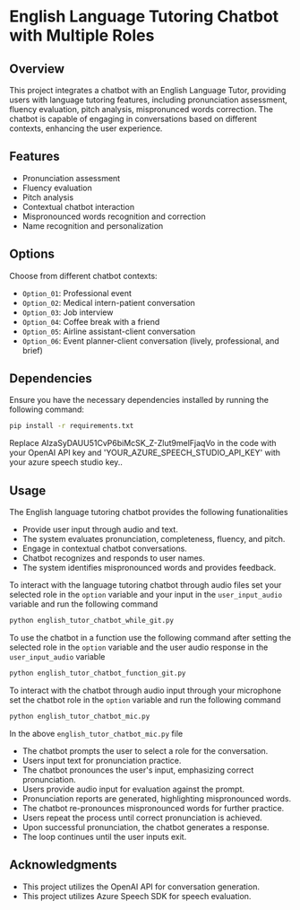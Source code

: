 # English Language Tutoring Chatbot with Multiple Roles

## Overview

This project integrates a chatbot with an English Language Tutor, providing users with language tutoring features, including pronunciation assessment, fluency evaluation, pitch analysis, mispronunced words correction. The chatbot is capable of engaging in conversations based on different contexts, enhancing the user experience.

## Features

- Pronunciation assessment
- Fluency evaluation
- Pitch analysis
- Contextual chatbot interaction
- Mispronounced words recognition and correction
- Name recognition and personalization

## Options 
Choose from different chatbot contexts:

- `Option_01`: Professional event
- `Option_02`: Medical intern-patient conversation
- `Option_03`: Job interview
- `Option_04`: Coffee break with a friend
- `Option_05`: Airline assistant-client conversation
- `Option_06`: Event planner-client conversation (lively, professional, and brief)

## Dependencies

Ensure you have the necessary dependencies installed by running the following command:

```bash
pip install -r requirements.txt
```
Replace AIzaSyDAUU51CvP6biMcSK_Z-Zlut9melFjaqVo in the code with your OpenAI API key and 'YOUR_AZURE_SPEECH_STUDIO_API_KEY' with your azure speech studio key..

## Usage 
The English language tutoring chatbot provides the following funationalities
- Provide user input through audio and text.
- The system evaluates pronunciation, completeness, fluency, and pitch.
- Engage in contextual chatbot conversations.
- Chatbot recognizes and responds to user names.
- The system identifies mispronounced words and provides feedback.

To interact with the language tutoring chatbot through audio files set your selected role in the `option` variable and your input in the `user_input_audio` variable and run the following command 
```python
python english_tutor_chatbot_while_git.py
```
To use the chatbot in a function use the following command after setting the selected role in the `option` variable and the user audio response in the `user_input_audio` variable 
```python
python english_tutor_chatbot_function_git.py
```
To interact with the chatbot through audio input through your microphone set the chatbot role in the `option` variable and run the following command 
```python
python english_tutor_chatbot_mic.py
```
In the above `english_tutor_chatbot_mic.py` file
- The chatbot prompts the user to select a role for the conversation.
- Users input text for pronunciation practice.
- The chatbot pronounces the user's input, emphasizing correct pronunciation.
- Users provide audio input for evaluation against the prompt.
- Pronunciation reports are generated, highlighting mispronounced words.
- The chatbot re-pronounces mispronounced words for further practice.
- Users repeat the process until correct pronunciation is achieved.
- Upon successful pronunciation, the chatbot generates a response.
- The loop continues until the user inputs exit.

## Acknowledgments
- This project utilizes the OpenAI API for conversation generation.
- This project utilizes Azure Speech SDK for speech evaluation. 

